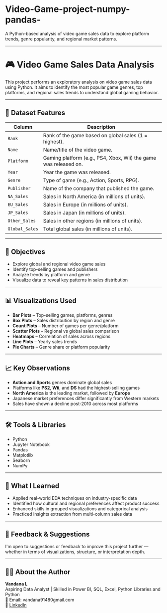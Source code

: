 # Video-Game-project-numpy-pandas-
A Python-based analysis of video game sales data to explore platform trends, genre popularity, and regional market patterns.

---

# 🎮 Video Game Sales Data Analysis

This project performs an exploratory analysis on video game sales data using Python. It aims to identify the most popular game genres, top platforms, and regional sales trends to understand global gaming behavior.

---

## 📁 Dataset Features

| Column         | Description                                                      |
| -------------- | ---------------------------------------------------------------- |
| `Rank`         | Rank of the game based on global sales (1 = highest).            |
| `Name`         | Name/title of the video game.                                    |
| `Platform`     | Gaming platform (e.g., PS4, Xbox, Wii) the game was released on. |
| `Year`         | Year the game was released.                                      |
| `Genre`        | Type of game (e.g., Action, Sports, RPG).                        |
| `Publisher`    | Name of the company that published the game.                     |
| `NA_Sales`     | Sales in North America (in millions of units).                   |
| `EU_Sales`     | Sales in Europe (in millions of units).                          |
| `JP_Sales`     | Sales in Japan (in millions of units).                           |
| `Other_Sales`  | Sales in other regions (in millions of units).                   |
| `Global_Sales` | Total global sales (in millions of units).                       |

---

## 🎯 Objectives

- Explore global and regional video game sales  
- Identify top-selling games and publishers  
- Analyze trends by platform and genre  
- Visualize data to reveal key patterns in sales distribution

---

## 📊 Visualizations Used

- **Bar Plots** – Top-selling games, platforms, genres  
- **Box Plots** – Sales distribution by region and genre  
- **Count Plots** – Number of games per genre/platform  
- **Scatter Plots** – Regional vs global sales comparison  
- **Heatmaps** – Correlation of sales across regions  
- **Line Plots** – Yearly sales trends  
- **Pie Charts** – Genre share or platform popularity

---

## 📈 Key Observations

- **Action and Sports** genres dominate global sales  
- Platforms like **PS2**, **Wii**, and **DS** had the highest-selling games  
- **North America** is the leading market, followed by **Europe**  
- Japanese market preferences differ significantly from Western markets  
- Sales have shown a decline post-2010 across most platforms

---


## 🛠️ Tools & Libraries

- Python  
- Jupyter Notebook  
- Pandas  
- Matplotlib  
- Seaborn  
- NumPy

---

## 🧠 What I Learned

- Applied real-world EDA techniques on industry-specific data  
- Identified how cultural and regional preferences affect product success  
- Enhanced skills in grouped visualizations and categorical analysis  
- Practiced insights extraction from multi-column sales data

---

## 💬 Feedback & Suggestions

I'm open to suggestions or feedback to improve this project further — whether in terms of visualizations, structure, or interpretation depth.

---


## 🙋‍♀️ About the Author

**Vandana L**  
Aspiring Data Analyst | Skilled in Power BI, SQL, Excel, Python Libraries and Python  
📧 Email: vandana91480gmail.com  
🔗 [LinkedIn](https://www.linkedin.com/in/vandana-l-6a37a1233)


